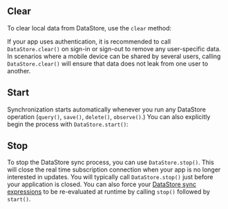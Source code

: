 ## Clear

To clear local data from DataStore, use the `clear` method:

<inline-fragment platform="ios" src="~/lib/datastore/fragments/ios/other-methods/10_clear.md"></inline-fragment>
<inline-fragment platform="android" src="~/lib/datastore/fragments/android/other-methods/10_clear.md"></inline-fragment>

<amplify-callout>

If your app uses authentication, it is recommended to call `DataStore.clear()` on sign-in or sign-out to remove any user-specific data. In scenarios where a mobile device can be shared by several users, calling `DataStore.clear()` will ensure that data does not leak from one user to another.

</amplify-callout>

## Start

Synchronization starts automatically whenever you run any DataStore operation (`query()`, `save()`, `delete()`, `observe()`.) You can also explicitly begin the process with `DataStore.start()`:

<inline-fragment platform="ios" src="~/lib/datastore/fragments/ios/other-methods/20_start.md"></inline-fragment>
<inline-fragment platform="android" src="~/lib/datastore/fragments/android/other-methods/20_start.md"></inline-fragment>

## Stop

To stop the DataStore sync process, you can use `DataStore.stop()`.  This will close the real time subscription connection when your app is no longer interested in updates. You will typically call `DataStore.stop()` just before your application is closed.  You can also force your [DataStore sync expressions](~/lib/datastore/sync.md) to be re-evaluated at runtime by calling `stop()` followed by `start()`.

<inline-fragment platform="ios" src="~/lib/datastore/fragments/ios/other-methods/30_stop.md"></inline-fragment>
<inline-fragment platform="android" src="~/lib/datastore/fragments/android/other-methods/30_stop.md"></inline-fragment>
